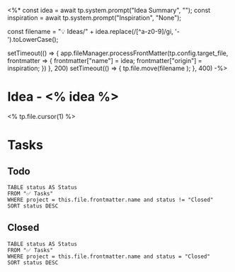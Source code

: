 <%* 
const idea = await tp.system.prompt("Idea Summary", "");
const inspiration = await tp.system.prompt("Inspiration", "None");

const filename = "💡 Ideas/" + idea.replace(/[^a-z0-9]/gi, '-').toLowerCase();

setTimeout(() => {
  app.fileManager.processFrontMatter(tp.config.target_file, frontmatter => {
  frontmatter["name"] = idea;
  frontmatter["origin"] = inspiration;
  })
}, 200)
setTimeout(() => {
  tp.file.move(filename );
}, 400)
-%>
# Idea - <% idea %>

<% tp.file.cursor(1) %>

# Tasks
## Todo
```dataview
TABLE status AS Status
FROM "✅ Tasks"
WHERE project = this.file.frontmatter.name and status != "Closed"
SORT status DESC
```
## Closed
```dataview
TABLE status AS Status
FROM "✅ Tasks"
WHERE project = this.file.frontmatter.name and status = "Closed"
SORT status DESC
```